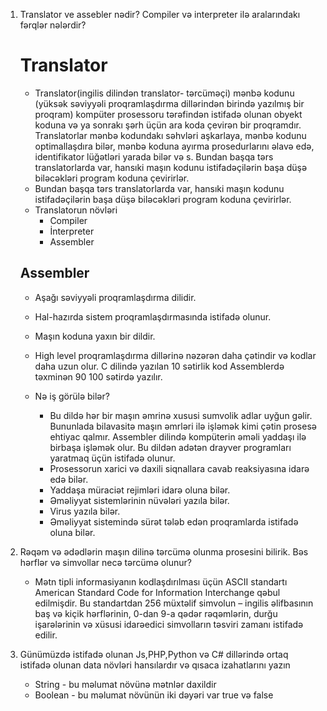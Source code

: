 1. Translator ve assebler nədir? Compiler və interpreter ilə aralarındakı fərqlər nələrdir?
    # Translator
    - Translator(ingilis dilindən translator- tərcüməçi) mənbə kodunu (yüksək səviyyəli proqramlaşdırma dillərindən birində yazılmış bir proqram) kompüter prosessoru tərəfindən istifadə olunan obyekt koduna və ya sonrakı şərh üçün ara koda çevirən bir proqramdır. Translatorlar mənbə kodundakı səhvləri aşkarlaya, mənbə kodunu optimallaşdıra bilər, mənbə koduna ayırma prosedurlarını əlavə edə, identifikator lüğətləri yarada bilər və s.
    Bundan başqa tərs translatorlarda var, hansıki maşın kodunu istifadəçilərin başa düşə biləcəkləri program koduna çevirirlər.
    - Bundan başqa tərs translatorlarda var, hansıki maşın kodunu istifadəçilərin başa düşə biləcəkləri program koduna çevirirlər.
    - Translatorun növləri
        - Compiler
        - İnterpreter
        - Assembler



    ## Assembler
    - Aşağı səviyyəli proqramlaşdırma dilidir.
    - Hal-hazırda sistem proqramlaşdırmasında istifadə olunur.
    - Maşın koduna yaxın bir dildir.
    - High level proqramlaşdırma dillərinə nəzərən daha çətindir və kodlar daha uzun olur. C dilində yazılan 10 sətirlik kod Assemblerdə təxminən 90 100 sətirdə yazılır.

    - Nə iş görülə bilər?
        - Bu dildə hər bir maşın əmrinə xususi sumvolik adlar uyğun gəlir. Bununlada bilavasitə maşın əmrləri ilə işləmək kimi çətin prosesə ehtiyac qalmır. Assembler dilində kompüterin əməli yaddaşı ilə birbaşa işləmək olur. Bu dildən adətən drayver programları yaratmaq üçün istifadə olunur.
        - Prosessorun xarici və daxili siqnallara cavab reaksiyasına idarə edə bilər.
        - Yaddaşa müraciət rejimləri idarə oluna bilər.
        - Əməliyyat sistemlərinin nüvələri yazıla bilər.
        - Virus yazıla bilər.
        - Əməliyyat sistemində sürət tələb edən proqramlarda istifadə oluna bilər.
    
2. Rəqəm və ədədlərin maşın dilinə tərcümə olunma prosesini bilirik. Bəs hərflər və simvollar necə tərcümə olunur?
    - Mətn tipli informasiyanın kodlaşdırılması üçün ASCII standartı American Standard Code for Information Interchange qəbul edilmişdir. Bu standartdan 256 müxtəlif simvolun – ingilis əlifbasının baş və kiçik hərflərinin, 0-dan 9-a qədər rəqəmlərin, durğu işarələrinin və xüsusi idarəedici simvolların təsviri zamanı istifadə edilir. 
3. Günümüzdə istifadə olunan Js,PHP,Python və C# dillərində ortaq istifadə olunan data növləri hansılardır və qısaca izahatlarını yazın
    - String - bu məlumat növünə mətnlər daxildir
    - Boolean - bu məlumat növünün iki dəyəri var true və false
